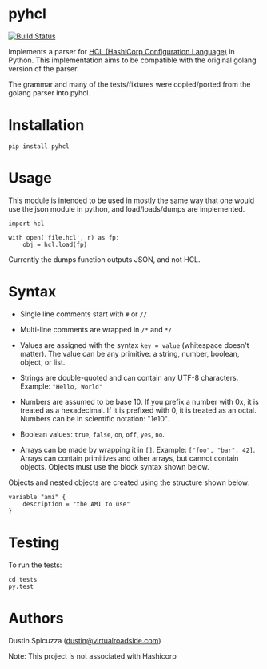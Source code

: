 pyhcl 
=====

[![Build Status](https://travis-ci.org/virtuald/pyhcl.svg)](https://travis-ci.org/virtuald/pyhcl)

Implements a parser for [HCL (HashiCorp Configuration Language)](https://github.com/hashicorp/hcl) 
in Python. This implementation aims to be compatible with the original
golang version of the parser.

The grammar and many of the tests/fixtures were copied/ported from the golang
parser into pyhcl. 

Installation
============

	pip install pyhcl

Usage
=====

This module is intended to be used in mostly the same way that one would use
the json module in python, and load/loads/dumps are implemented.

	import hcl
	
	with open('file.hcl', r) as fp:
		obj = hcl.load(fp)

Currently the dumps function outputs JSON, and not HCL.

Syntax
======

  * Single line comments start with `#` or `//`

  * Multi-line comments are wrapped in `/*` and `*/`

  * Values are assigned with the syntax `key = value` (whitespace doesn't
    matter). The value can be any primitive: a string, number, boolean,
    object, or list.

  * Strings are double-quoted and can contain any UTF-8 characters.
    Example: `"Hello, World"`

  * Numbers are assumed to be base 10. If you prefix a number with 0x,
    it is treated as a hexadecimal. If it is prefixed with 0, it is
    treated as an octal. Numbers can be in scientific notation: "1e10".

  * Boolean values: `true`, `false`, `on`, `off`, `yes`, `no`.

  * Arrays can be made by wrapping it in `[]`. Example:
    `["foo", "bar", 42]`. Arrays can contain primitives
    and other arrays, but cannot contain objects. Objects must
    use the block syntax shown below.

Objects and nested objects are created using the structure shown below:

```
variable "ami" {
    description = "the AMI to use"
}
```


	
Testing
=======

To run the tests:

	cd tests
	py.test

Authors
=======

Dustin Spicuzza (dustin@virtualroadside.com)

Note: This project is not associated with Hashicorp
